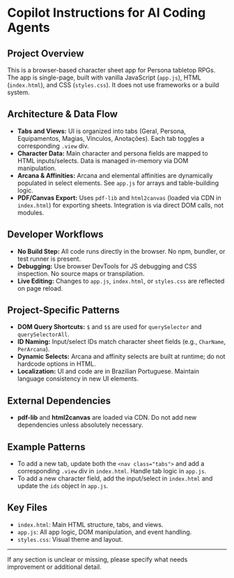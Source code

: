 # Copilot Instructions for AI Coding Agents

## Project Overview
This is a browser-based character sheet app for Persona tabletop RPGs. The app is single-page, built with vanilla JavaScript (`app.js`), HTML (`index.html`), and CSS (`styles.css`). It does not use frameworks or a build system.

## Architecture & Data Flow
- **Tabs and Views:** UI is organized into tabs (Geral, Persona, Equipamentos, Magias, Vínculos, Anotações). Each tab toggles a corresponding `.view` div.
- **Character Data:** Main character and persona fields are mapped to HTML inputs/selects. Data is managed in-memory via DOM manipulation.
- **Arcana & Affinities:** Arcana and elemental affinities are dynamically populated in select elements. See `app.js` for arrays and table-building logic.
- **PDF/Canvas Export:** Uses `pdf-lib` and `html2canvas` (loaded via CDN in `index.html`) for exporting sheets. Integration is via direct DOM calls, not modules.

## Developer Workflows
- **No Build Step:** All code runs directly in the browser. No npm, bundler, or test runner is present.
- **Debugging:** Use browser DevTools for JS debugging and CSS inspection. No source maps or transpilation.
- **Live Editing:** Changes to `app.js`, `index.html`, or `styles.css` are reflected on page reload.

## Project-Specific Patterns
- **DOM Query Shortcuts:** `$` and `$$` are used for `querySelector` and `querySelectorAll`.
- **ID Naming:** Input/select IDs match character sheet fields (e.g., `CharName`, `PerArcana`).
- **Dynamic Selects:** Arcana and affinity selects are built at runtime; do not hardcode options in HTML.
- **Localization:** UI and code are in Brazilian Portuguese. Maintain language consistency in new UI elements.

## External Dependencies
- **pdf-lib** and **html2canvas** are loaded via CDN. Do not add new dependencies unless absolutely necessary.

## Example Patterns
- To add a new tab, update both the `<nav class="tabs">` and add a corresponding `.view` div in `index.html`. Handle tab logic in `app.js`.
- To add a new character field, add the input/select in `index.html` and update the `ids` object in `app.js`.

## Key Files
- `index.html`: Main HTML structure, tabs, and views.
- `app.js`: All app logic, DOM manipulation, and event handling.
- `styles.css`: Visual theme and layout.

---
If any section is unclear or missing, please specify what needs improvement or additional detail.